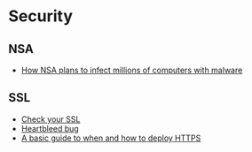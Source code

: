 # Security

## NSA

* [How NSA plans to infect millions of computers with malware](https://firstlook.org/theintercept/article/2014/03/12/nsa-plans-infect-millions-computers-malware/)

## SSL

* [Check your SSL](https://sslcheck.globalsign.com/en_US)
* [Heartbleed bug](http://heartbleed.com/)
* [A basic guide to when and how to deploy HTTPS](http://erik.io/blog/2013/06/08/a-basic-guide-to-when-and-how-to-deploy-https/)